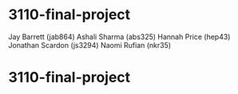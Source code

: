 # 3110-final-project
Jay Barrett (jab864)
Ashali Sharma (abs325)
Hannah Price (hep43)
Jonathan Scardon (js3294)
Naomi Rufian (nkr35)
# 3110-final-project
